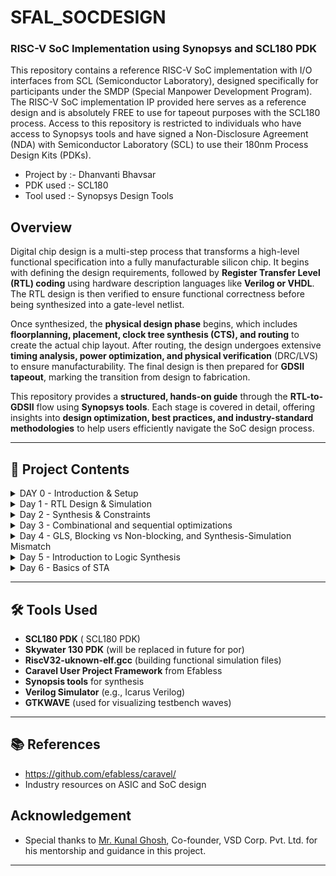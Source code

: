 # SFAL_SOCDESIGN  
### RISC-V SoC Implementation using Synopsys and SCL180 PDK

 This repository contains a reference RISC-V SoC implementation with I/O interfaces from SCL (Semiconductor Laboratory), designed specifically for participants under the SMDP (Special Manpower Development Program). The RISC-V SoC implementation IP provided here serves as a reference design and is absolutely FREE to use for tapeout purposes with the SCL180 process. Access to this repository is restricted to individuals who have access to Synopsys tools and have signed a Non-Disclosure Agreement (NDA) with Semiconductor Laboratory (SCL) to use their 180nm Process Design Kits (PDKs).

- Project by :- Dhanvanti Bhavsar
- PDK used :- SCL180
- Tool used :- Synopsys Design Tools

## Overview  
Digital chip design is a multi-step process that transforms a high-level functional specification into a fully manufacturable silicon chip. It begins with defining the design requirements, followed by **Register Transfer Level (RTL) coding** using hardware description languages like **Verilog or VHDL**. The RTL design is then verified to ensure functional correctness before being synthesized into a gate-level netlist.  

Once synthesized, the **physical design phase** begins, which includes **floorplanning, placement, clock tree synthesis (CTS), and routing** to create the actual chip layout. After routing, the design undergoes extensive **timing analysis, power optimization, and physical verification** (DRC/LVS) to ensure manufacturability. The final design is then prepared for **GDSII tapeout**, marking the transition from design to fabrication.  

This repository provides a **structured, hands-on guide** through the **RTL-to-GDSII** flow using **Synopsys tools**. Each stage is covered in detail, offering insights into **design optimization, best practices, and industry-standard methodologies** to help users efficiently navigate the SoC design process.  

---

## 📌 Project Contents
 
<details> 
<summary> DAY 0 - Introduction & Setup</summary>

### Day 0 - Introduction & Setup  
- Overview of the SoC design flow  
- Installing and setting up required tools  
- Understanding the design environment
</details> 

<details> 
<summary> Day 1 - RTL Design & Simulation</summary>

### Day 1 - RTL Design & Simulation  
- Introduction to verilog RTLdesign and Synthesis  
- Functional simulation using Synopsys tools  
- Testbench creation and waveform analysis using GTK Wave  
</details> 

<details> 
<summary> Day 2 - Synthesis & Constraints</summary>

### Day 2 - Synthesis & Constraints  
- introduction to timing libs  
- Hierarchial vs Flat Synthesis  
- Flop Coding Styles  
</details>

<details> 
<summary> Day 3 - Combinational and sequential optimizations</summary>

### Day 3 - Combinational and sequential optimizations
- Introduction to optimizations  
- Combinational Logic Optimizations 
- Sequential Logic Optimizations 
- Sequential Optimizations for Unused Outputs
</details>

<details> 
<summary> Day 4 - GLS, Blocking vs Non-blocking, and Synthesis-Simulation Mismatch</summary>

### Day 4 - GLS, Blocking vs Non-blocking, and Synthesis-Simulation Mismatch  
- GLS, Synthesis-Simulation Mismatch, and Blocking/Non-blocking Statements 
- Labs on GLS and Synthesis  
</details>

<details> 
<summary> Day 5 - Introduction to Logic Synthesis</summary>

### Day 5 - Introduction to Logic Synthesis  
- PDK Used- SCL180  
- Getting started with DC shell  
</details>

<details> 
<summary> Day 6 - Basics of STA </summary>

### Day 6 - Basics of STA 
- Introduction to STA and its contraints 
- Timing .libs and Exploration   
</details>



---

## 🛠️ Tools Used  
- **SCL180 PDK** ( SCL180 PDK)
- **Skywater 130 PDK** (will be replaced in future for por)
- **RiscV32-uknown-elf.gcc** (building functional simulation files)
- **Caravel User Project Framework** from Efabless
- **Synopsis tools** for synthesis
- **Verilog Simulator** (e.g., Icarus Verilog)
- **GTKWAVE** (used for visualizing testbench waves)

---

## 📚 References  
- https://github.com/efabless/caravel/ 
- Industry resources on ASIC and SoC design  

## Acknowledgement
- Special thanks to [Mr. Kunal Ghosh](https://github.com/kunalg123), Co-founder, VSD Corp. Pvt. Ltd. for his mentorship and guidance in this project.
---
  
  
